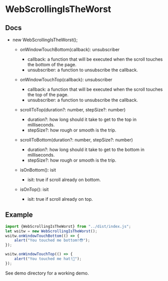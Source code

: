 # WebScrollingIsTheWorst

## Docs
* new WebScrollingIsTheWorst();
    * onWindowTouchBottom(callback): unsubscriber
      * callback: a function that will be executed when the scroll touches the bottom of the page.
      * unsubscriber: a function to unsubscribe the callback.

    * onWindowTouchTop(callback): unsubscriber
      * callback: a function that will be executed when the scroll touches the top of the page.
      * unsubscriber: a function to unsubscribe the callback.

    * scrollToTop(duration?: number, stepSize?: number)
      * duration?: how long should it take to get to the top in milliseconds.
      * stepSize?: how rough or smooth is the trip.

    * scrollToBottom(duration?: number, stepSize?: number)
      * duration?: how long should it take to get to the bottom in milliseconds.
      * stepSize?: how rough or smooth is the trip.

    * isOnBottom(): isit
      * isit: true if scroll already on bottom.

    * isOnTop(): isit
      * isit: true if scroll already on top.

## Example
```javascript
import {WebScrollingIsTheWorst} from "../dist/index.js";
let wsitw = new WebScrollingIsTheWorst();
wsitw.onWindowTouchBottom(() => {
    alert("You touched me bottom!😳");
});

wsitw.onWindowTouchTop(() => {
    alert("You touched me hat!🤭");
});
```
See demo directory for a working demo.
